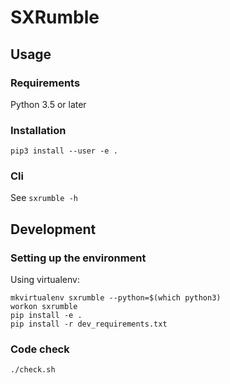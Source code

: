 # SXRumble

## Usage

### Requirements
Python 3.5 or later

### Installation
```
pip3 install --user -e .
```

### Cli
See `sxrumble -h`


## Development

### Setting up the environment
Using virtualenv:
```
mkvirtualenv sxrumble --python=$(which python3)
workon sxrumble
pip install -e .
pip install -r dev_requirements.txt
```

### Code check
```
./check.sh
```
